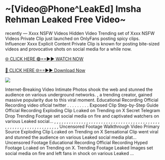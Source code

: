 # ~[Video@Phone^LeakEd] Imsha Rehman Leaked Free Video~

recently — Xxxx NSFW Videos Hidden Video Trending set of Xxxx NSFW Videos Private Clip just launched on OnlyFans posting spicy clips. Influencer Xxxx Explicit Content Private Clip is known for posting bite-sized videos and provocative shots on social media for a while now.

[🌐 CLICK HERE 🟢==►► WATCH NOW](https://tinyurl.com/topvvv?st=viral&si=gh)

[🔴 CLICK HERE 🌐==►► Download Now](https://tinyurl.com/topvvv?st=viral&si=gh)

[![](https://t4.ftcdn.net/jpg/00/89/87/57/360_F_89875724_hMf6q0pOUbIm38tYOeJTOKDftmRMQnny.jpg)](https://tinyurl.com/topvvv?st=viral&si=gh)

Internet-Breaking Video Intimate Photos shook the web and stunned the audience on various underground networks. , a trending creator, gained massive popularity due to this viral moment. Educational Recording Official Recording video oficial twitter . . . . . . . . . Exposed Clip Step-by-Step Guide Official Recording Exploding Clip L𝚎aked on Trending on X Secret Telegram Drop Trending Footage set social media on fire and captivated watchers on various Leaked social… , , , , , , , , , , , , , , , , , , , , , , , , , , , , , , , , , , , , , , , , , , , , , , , , , , , , , , , , , , , , , , , , , Uncensored Footage Walkthrough Video Primary Source Exploding Clip L𝚎aked on Trending on X Sensational Clip went viral and stunned the audience on various Leaked social media plat… Uncensored Footage Educational Recording Official Recording Hyped Footage L𝚎aked on Trending on X. Trending Footage Leaked Images set social media on fire and left fans in shock on various Leaked …
